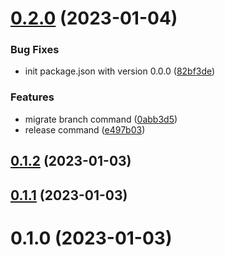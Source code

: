 # [0.2.0](https://github.com/autosoftoss/autorepo-api/compare/0.1.2...0.2.0) (2023-01-04)


### Bug Fixes

* init package.json with version 0.0.0 ([82bf3de](https://github.com/autosoftoss/autorepo-api/commit/82bf3de51cbeb08c8791c0ce212078f183cc3bee))


### Features

* migrate branch command ([0abb3d5](https://github.com/autosoftoss/autorepo-api/commit/0abb3d5e0209ad950fd9f4f44a21bb3c6a2033f9))
* release command ([e497b03](https://github.com/autosoftoss/autorepo-api/commit/e497b031e1605eb1985d0597ef13d0a8a6b154c6))



## [0.1.2](https://github.com/autosoftoss/autorepo-api/compare/0.1.1...0.1.2) (2023-01-03)



## [0.1.1](https://github.com/autosoftoss/autorepo-api/compare/0.1.0...0.1.1) (2023-01-03)



# 0.1.0 (2023-01-03)



